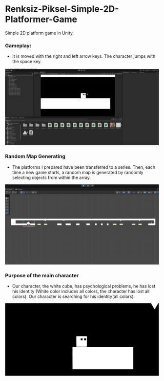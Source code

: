 # Renksiz-Piksel-Simple-2D-Platformer-Game
Simple 2D platform game in Unity. 
### Gameplay:
- It is moved with the right and left arrow keys. The character jumps with the space key.

![](https://github.com/TallTalha/Renksiz-Piksel-Simple-2D-Platformer-Game/blob/main/gifs/gameplay.gif)

### Random Map Generating
- The platforms I prepared have been transferred to a series. Then, each time a new game starts, a random map is generated by randomly selecting objects from within the array.

![](https://github.com/TallTalha/Renksiz-Piksel-Simple-2D-Platformer-Game/blob/main/gifs/randomMapGenerator.gif)


### Purpose of the main character
- Our character, the white cube, has psychological problems, he has lost his identity (White color includes all colors, the character has lost all colors). Our character is searching for his identity(all colors).

![](https://github.com/TallTalha/Renksiz-Piksel-Simple-2D-Platformer-Game/blob/main/gifs/goal.gif)
